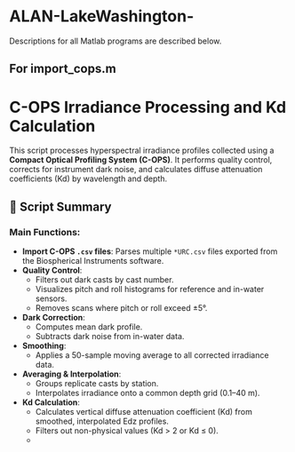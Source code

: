 # ALAN-LakeWashington-
Descriptions for all Matlab programs are described below. 

## For import_cops.m
# C-OPS Irradiance Processing and Kd Calculation

This script processes hyperspectral irradiance profiles collected using a **Compact Optical Profiling System (C-OPS)**. It performs quality control, corrects for instrument dark noise, and calculates diffuse attenuation coefficients (Kd) by wavelength and depth.

## 📂 Script Summary

### Main Functions:
- **Import C-OPS `.csv` files**: Parses multiple `*URC.csv` files exported from the Biospherical Instruments software.
- **Quality Control**:
  - Filters out dark casts by cast number.
  - Visualizes pitch and roll histograms for reference and in-water sensors.
  - Removes scans where pitch or roll exceed ±5°.
- **Dark Correction**:
  - Computes mean dark profile.
  - Subtracts dark noise from in-water data.
- **Smoothing**:
  - Applies a 50-sample moving average to all corrected irradiance data.
- **Averaging & Interpolation**:
  - Groups replicate casts by station.
  - Interpolates irradiance onto a common depth grid (0.1–40 m).
- **Kd Calculation**:
  - Calculates vertical diffuse attenuation coefficient (Kd) from smoothed, interpolated Edz profiles.
  - Filters out non-physical values (Kd > 2 or Kd ≤ 0).
  - 
